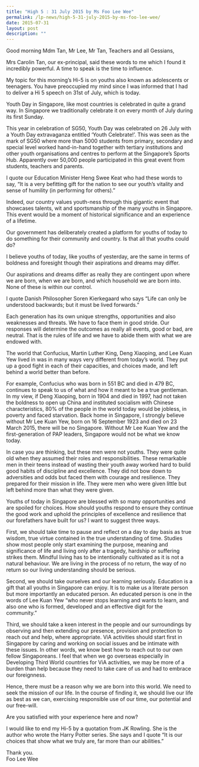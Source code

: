 ```yaml
---
title: "High 5 : 31 July 2015 by Ms Foo Lee Wee"
permalink: /lp-news/high-5-31-july-2015-by-ms-foo-lee-wee/
date: 2015-07-31
layout: post
description: ""
---
```

Good morning Mdm Tan, Mr Lee, Mr Tan, Teachers and all Gessians,

Mrs Carolin Tan, our ex-principal, said these words to me which I found it incredibly powerful. A time to speak is the time to influence.

My topic for this morning’s Hi-5 is on youths also known as adolescents or teenagers. You have preoccupied my mind since I was informed that I had to deliver a Hi 5 speech on 31st of July, which is today.

Youth Day in Singapore, like most countries is celebrated in quite a grand way. In Singapore we traditionally celebrate it on every month of July during its first Sunday.

This year in celebration of SG50, Youth Day was celebrated on 26 July with a Youth Day extravaganza entitled ‘Youth Celebrate!’. This was seen as the mark of SG50 where more than 5000 students from primary, secondary and special level worked hand-in-hand together with tertiary institutions and other youth organisations and centres to perform at the Singapore’s Sports Hub. Apparently over 50,000 people participated in this great event from students, teachers and parents.

I quote our Education Minister Heng Swee Keat who had these words to say, “It is a very befitting gift for the nation to see our youth’s vitality and sense of humility (in performing for others).”

Indeed, our country values youth-ness through this gigantic event that showcases talents, wit and sportsmanship of the many youths in Singapore. This event would be a moment of historical significance and an experience of a lifetime.

Our government has deliberately created a platform for youths of today to do something for their community and country. Is that all that youths could do?

I believe youths of today, like youths of yesterday, are the same in terms of boldness and foresight though their aspirations and dreams may differ.

Our aspirations and dreams differ as really they are contingent upon where we are born, when we are born, and which household we are born into. None of these is within our control.

I quote Danish Philosopher Soren Kierkegaard who says “Life can only be understood backwards; but it must be lived forwards.”

Each generation has its own unique strengths, opportunities and also weaknesses and threats. We have to face them in good stride. Our responses will determine the outcomes as really all events, good or bad, are neutral. That is the rules of life and we have to abide them with what we are endowed with.

The world that Confucius, Martin Luther King, Deng Xiaoping, and Lee Kuan Yew lived in was in many ways very different from today’s world. They put up a good fight in each of their capacities, and choices made, and left behind a world better than before.

For example, Confucius who was born in 551 BC and died in 479 BC, continues to speak to us of what and how it meant to be a true gentleman. In my view, if Deng Xiaoping, born in 1904 and died in 1997, had not taken the boldness to open up China and instituted socialism with Chinese characteristics, 80% of the people in the world today would be jobless, in poverty and faced starvation. Back home in Singapore, I strongly believe without Mr Lee Kuan Yew, born on 16 September 1923 and died on 23 March 2015, there will be no Singapore. Without Mr Lee Kuan Yew and the first-generation of PAP leaders, Singapore would not be what we know today.

In case you are thinking, but these men were not youths. They were quite old when they assumed their roles and responsibilities. These remarkable men in their teens instead of wasting their youth away worked hard to build good habits of discipline and excellence. They did not bow down to adversities and odds but faced them with courage and resilience. They prepared for their mission in life. They were men who were given little but left behind more than what they were given.

Youths of today in Singapore are blessed with so many opportunities and are spoiled for choices. How should youths respond to ensure they continue the good work and uphold the principles of excellence and resilience that our forefathers have built for us? I want to suggest three ways.

First, we should take time to pause and reflect on a day to day basis as true wisdom, true virtue contained in the true understanding of time. Studies show most people only start examining the purpose, meaning and significance of life and living only after a tragedy, hardship or suffering strikes them. Mindful living has to be intentionally cultivated as it is not a natural behaviour. We are living in the process of no return, the way of no return so our living understanding should be serious.

Second, we should take ourselves and our learning seriously. Education is a gift that all youths in Singapore can enjoy. It is to make us a literate person but more importantly an educated person. An educated person is one in the words of Lee Kuan Yew “who never stops learning and wants to learn, and also one who is formed, developed and an effective digit for the community.”

Third, we should take a keen interest in the people and our surroundings by observing and then extending our presence, provision and protection to reach out and help, where appropriate. ViA activities should start first in Singapore by caring and working on social issues and be intimate with these issues. In other words, we know best how to reach out to our own fellow Singaporeans. I feel that when we go overseas especially in Developing Third World countries for ViA activities, we may be more of a burden than help because they need to take care of us and had to embrace our foreignness.

Hence, there must be a reason why we are born into this world. We need to seek the mission of our life. In the course of finding it, we should live our life as best as we can, exercising responsible use of our time, our potential and our free-will.

Are you satisfied with your experience here and now?

I would like to end my Hi-5 by a quotation from JK Rowling. She is the author who wrote the Harry Potter series. She says and I quote “It is our choices that show what we truly are, far more than our abilities.”

Thank you.  
Foo Lee Wee
